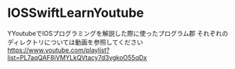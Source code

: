 # IOSSwiftLearnYoutube
YYoutubeでIOSプログラミングを解説した際に使ったプログラム郡
それぞれのディレクトリについては動画を参照してください
https://www.youtube.com/playlist?list=PL7aqQAF8jVMYLkQVtacy7d3vgkoO55qDx
